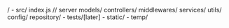 /
    - src/
        index.js // server 
        models/
        controllers/
        middlewares/
        services/
        utils/
        config/
        repository/
    - tests/[later]
    - static/
    - temp/